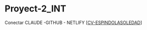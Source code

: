 # Proyect-2_INT
Conectar CLAUDE -GITHUB - NETLIFY
[[CV-ESPINDOLASOLEDAD](https://cv-espindola.netlify.app/)]
